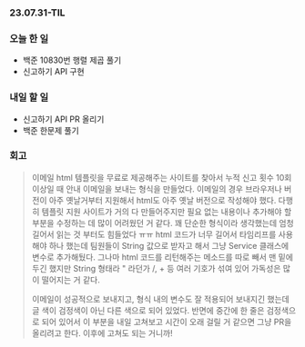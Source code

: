 ### 23.07.31-TIL
### 오늘 한 일
- 백준 10830번 행렬 제곱 풀기
- 신고하기 API 구현

### 내일 할 일
- 신고하기 API PR 올리기 
- 백준 한문제 풀기

### 회고
> 이메일 html 템플릿을 무료로 제공해주는 사이트를 찾아서 누적 신고 횟수 10회 이상일 때 안내 이메일을 보내는 형식을 만들었다.
> 이메일의 경우 브라우저나 버전이 아주 옛날거부터 지원해서 html도 아주 옛날 버전으로 작성해야 했다. 다행히 템플릿 지원 사이트가 거의 다 만들어주지만 필요 없는 내용이나 추가해야 할 부분을 수정하는 데 많이 어려웠던 거 같다.
> 꽤 단순한 형식이라 생각했는데 엄청 길어서 읽는 것 부터도 힘들었다 ㅠㅠ
> html 코드가 너무 길어서 타임리프를 사용해야 하나 했는데 팀원들이 String 값으로 받자고 해서 그냥 Service 클래스에 변수로 추가해뒀다. 그나마 html 코드를 리턴해주는 메소드를 따로 빼서 맨 밑에 두긴 했지만 String 형태라 " 라던가 /, + 등 여러 기호가 섞여 있어 가독성은 많이 떨어지는 거 같다.
>
> 이메일이 성공적으로 보내지고, 형식 내의 변수도 잘 적용되어 보내지긴 했는데 글 색이 검정색이 아닌 다른 색으로 되어 있었다. 반면에 중간에 한 줄은 검정색으로 되어 있어서 이 부분을 내일 고쳐보고 시간이 오래 걸릴 거 같으면 그냥 PR을 올리려고 한다.
> 이후에 고쳐도 되는 거니까!
